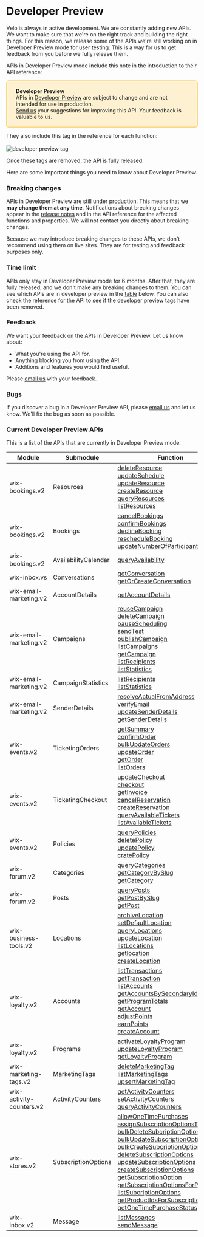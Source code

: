 


# Developer Preview


Velo is always in active development. We are constantly adding new APIs. We want to make sure that we're on the right track and building the right things. For this reason, we release some of the APIs we're still working on in Developer Preview mode for user testing. This is a way for us to get feedback from you before we fully release them.

APIs in Developer Preview mode include this note in the introduction to their API reference:

<div style="background-color: #FEF1D1; padding: 18px 24px; border-radius: 6px; border: 1px solid #FDB10C; box-sizing: border-box; display: inline-block">
    <b>Developer Preview</b>
    <br/>
    <span>APIs in <a href="https://www.wix.com/velo/reference/api-overview/developer-preview">Developer Preview</a> are subject to change and are not intended for use in production.<br/><a href="mailto:velo-preview-feedback@wix.com">Send us</a> your suggestions for improving this API. Your feedback is valuable to us.</span>
</div>

They also include this tag in the reference for each function:  
</br>
![developer preview tag](https://user-images.githubusercontent.com/89579857/213133550-2b4fa3e8-e8fc-4513-a733-00abcc70925c.png)

Once these tags are removed, the API is fully released.

Here are some important things you need to know about Developer Preview.

### Breaking changes 



APIs in Developer Preview are still under production. This means that we **may change them at any time**. Notifications about breaking changes appear in the [release notes](/release-notes) and in the API reference for the affected functions and properties. We will not contact you directly about breaking changes. 


Because we may introduce breaking changes to these APIs, we don't recommend using them on live sites. They are for testing and feedback purposes only.

### Time limit 
APIs only stay in Developer Preview mode for 6 months. After that, they are fully released, and we don't make any breaking changes to them. You can see which APIs are in developer preview in the [table](#current-developer-preview-apis) below. You can also check the reference for the API to see if the developer preview tags have been removed.
### Feedback 
We want your feedback on the APIs in Developer Preview. Let us know about:

* What you're using the API for.
* Anything blocking you from using the API.
* Additions and features you would find useful.

Please [email us](mailto:velo-preview-feedback@wix.com) with your feedback.

### Bugs 
If you discover a bug in a Developer Preview API, please [email us](mailto:velo-preview-feedback@wix.com) and let us know.  We'll fix the bug as soon as possible.

### Current Developer Preview APIs 

This is a list of the APIs that are currently in Developer Preview mode.

| Module | Submodule | Function |
|---|---|---|
| wix-bookings.v2 | Resources | [deleteResource](https://www.wix.com/velo/reference/wix-bookings-v2/resources/deleteresource "anchor")<br>[updateSchedule](https://www.wix.com/velo/reference/wix-bookings-v2/resources/updateschedule "anchor")<br>[updateResource](https://www.wix.com/velo/reference/wix-bookings-v2/resources/updateresource "anchor")<br>[createResource](https://www.wix.com/velo/reference/wix-bookings-v2/resources/createresource "anchor")<br>[queryResources](https://www.wix.com/velo/reference/wix-bookings-v2/resources/queryresources "anchor")<br>[listResources](https://www.wix.com/velo/reference/wix-bookings-v2/resources/listresources "anchor") |
| wix-bookings.v2 | Bookings | [cancelBookings](https://www.wix.com/velo/reference/wix-bookings-v2/bookings/cancelbookings "anchor")<br>[confirmBookings](https://www.wix.com/velo/reference/wix-bookings-v2/bookings/confirmbookings "anchor")<br>[declineBooking](https://www.wix.com/velo/reference/wix-bookings-v2/bookings/declinebooking "anchor")<br>[rescheduleBooking](https://www.wix.com/velo/reference/wix-bookings-v2/bookings/reschedulebooking "anchor")<br>[updateNumberOfParticipants](https://www.wix.com/velo/reference/wix-bookings-v2/bookings/updatenumberofparticipants "anchor") |
| wix-bookings.v2 | AvailabilityCalendar | [queryAvailability](https://www.wix.com/velo/reference/wix-bookings-v2/availabilitycalendar/queryavailability "anchor") |
| wix-inbox.vs | Conversations | [getConversation](https://www.wix.com/velo/reference/wix-inbox-vs/conversations/getconversation "anchor")<br>[getOrCreateConversation](https://www.wix.com/velo/reference/wix-inbox-vs/conversations/getorcreateconversation "anchor") |
| wix-email-marketing.v2 | AccountDetails | [getAccountDetails](https://www.wix.com/velo/reference/wix-email-marketing-v2/accountdetails/getaccountdetails "anchor") |
| wix-email-marketing.v2 | Campaigns | [reuseCampaign](https://www.wix.com/velo/reference/wix-email-marketing-v2/campaigns/reusecampaign "anchor")<br>[deleteCampaign](https://www.wix.com/velo/reference/wix-email-marketing-v2/campaigns/deletecampaign "anchor")<br>[pauseScheduling](https://www.wix.com/velo/reference/wix-email-marketing-v2/campaigns/pausescheduling "anchor")<br>[sendTest](https://www.wix.com/velo/reference/wix-email-marketing-v2/campaigns/sendtest "anchor")<br>[publishCampaign](https://www.wix.com/velo/reference/wix-email-marketing-v2/campaigns/publishcampaign "anchor")<br>[listCampaigns](https://www.wix.com/velo/reference/wix-email-marketing-v2/campaigns/listcampaigns "anchor")<br>[getCampaign](https://www.wix.com/velo/reference/wix-email-marketing-v2/campaigns/getcampaign "anchor")<br>[listRecipients](https://www.wix.com/velo/reference/wix-email-marketing-v2/campaigns/listrecipients "anchor")<br>[listStatistics](https://www.wix.com/velo/reference/wix-email-marketing-v2/campaigns/liststatistics "anchor") |
| wix-email-marketing.v2 | CampaignStatistics | [listRecipients](https://www.wix.com/velo/reference/wix-email-marketing-v2/campaignstatistics/listrecipients "anchor")<br>[listStatistics](https://www.wix.com/velo/reference/wix-email-marketing-v2/campaignstatistics/liststatistics "anchor") |
| wix-email-marketing.v2 | SenderDetails | [resolveActualFromAddress](https://www.wix.com/velo/reference/wix-email-marketing-v2/senderdetails/resolveactualfromaddress "anchor")<br>[verifyEmail](https://www.wix.com/velo/reference/wix-email-marketing-v2/senderdetails/verifyemail "anchor")<br>[updateSenderDetails](https://www.wix.com/velo/reference/wix-email-marketing-v2/senderdetails/updatesenderdetails "anchor")<br>[getSenderDetails](https://www.wix.com/velo/reference/wix-email-marketing-v2/senderdetails/getsenderdetails "anchor") |
| wix-events.v2 | TicketingOrders | [getSummary](https://www.wix.com/velo/reference/wix-events-v2/ticketingorders/getsummary "anchor")<br>[confirmOrder](https://www.wix.com/velo/reference/wix-events-v2/ticketingorders/confirmorder "anchor")<br>[bulkUpdateOrders](https://www.wix.com/velo/reference/wix-events-v2/ticketingorders/bulkupdateorders "anchor")<br>[updateOrder](https://www.wix.com/velo/reference/wix-events-v2/ticketingorders/updateorder "anchor")<br>[getOrder](https://www.wix.com/velo/reference/wix-events-v2/ticketingorders/getorder "anchor")<br>[listOrders](https://www.wix.com/velo/reference/wix-events-v2/ticketingorders/listorders "anchor") |
| wix-events.v2 | TicketingCheckout | [updateCheckout](https://www.wix.com/velo/reference/wix-events-v2/ticketingcheckout/updatecheckout "anchor")<br>[checkout](https://www.wix.com/velo/reference/wix-events-v2/ticketingcheckout/checkout "anchor")<br>[getInvoice](https://www.wix.com/velo/reference/wix-events-v2/ticketingcheckout/getinvoice "anchor")<br>[cancelReservation](https://www.wix.com/velo/reference/wix-events-v2/ticketingcheckout/cancelreservation "anchor")<br>[createReservation](https://www.wix.com/velo/reference/wix-events-v2/ticketingcheckout/createreservation "anchor")<br>[queryAvailableTickets](https://www.wix.com/velo/reference/wix-events-v2/ticketingcheckout/queryavailabletickets "anchor")<br>[listAvailableTickets](https://www.wix.com/velo/reference/wix-events-v2/ticketingcheckout/listavailabletickets "anchor") |
| wix-events.v2 | Policies | [queryPolicies](https://www.wix.com/velo/reference/wix-events-v2/policies/querypolicies "anchor")<br>[deletePolicy](https://www.wix.com/velo/reference/wix-events-v2/policies/deletepolicy "anchor")<br>[updatePolicy](https://www.wix.com/velo/reference/wix-events-v2/policies/updatepolicy "anchor")<br>[cratePolicy](https://www.wix.com/velo/reference/wix-events-v2/policies/cratepolicy "anchor") |
| wix-forum.v2 | Categories | [queryCategories](https://www.wix.com/velo/reference/wix-forum-v2/categories/querycategories "anchor")<br>[getCategoryBySlug](https://www.wix.com/velo/reference/wix-forum-v2/categories/getcategorybyslug "anchor")<br>[getCategory](https://www.wix.com/velo/reference/wix-forum-v2/categories/getcategory "anchor") |
| wix-forum.v2 | Posts | [queryPosts](https://www.wix.com/velo/reference/wix-forum-v2/posts/queryposts "anchor")<br>[getPostBySlug](https://www.wix.com/velo/reference/wix-forum-v2/posts/getpostbyslug "anchor")<br>[getPost](https://www.wix.com/velo/reference/wix-forum-v2/posts/getpost "anchor") |
| wix-business-tools.v2 | Locations | [archiveLocation](https://www.wix.com/velo/reference/wix-business-tools-v2/locations/archivelocation "anchor")<br>[setDefaultLocation](https://www.wix.com/velo/reference/wix-business-tools-v2/locations/setdefaultlocation "anchor")<br>[queryLocations](https://www.wix.com/velo/reference/wix-business-tools-v2/locations/querylocations "anchor")<br>[updateLocation](https://www.wix.com/velo/reference/wix-business-tools-v2/locations/updatelocation "anchor")<br>[listLocations](https://www.wix.com/velo/reference/wix-business-tools-v2/locations/listlocations "anchor")<br>[getlocation](https://www.wix.com/velo/reference/wix-business-tools-v2/locations/getlocation "anchor")<br>[createLocation](https://www.wix.com/velo/reference/wix-business-tools-v2/locations/createlocation "anchor") |
| wix-loyalty.v2 | Accounts | [listTransactions](https://www.wix.com/velo/reference/wix-loyalty-v2/accounts/listtransactions "anchor")<br>[getTransaction](https://www.wix.com/velo/reference/wix-loyalty-v2/accounts/gettransaction "anchor")<br>[listAccounts](https://www.wix.com/velo/reference/wix-loyalty-v2/accounts/listaccounts "anchor")<br>[getAccountsBySecondaryId](https://www.wix.com/velo/reference/wix-loyalty-v2/accounts/getaccountsbysecondaryid "anchor")<br>[getProgramTotals](https://www.wix.com/velo/reference/wix-loyalty-v2/accounts/getprogramtotals "anchor")<br>[getAccount](https://www.wix.com/velo/reference/wix-loyalty-v2/accounts/getaccount "anchor")<br>[adjustPoints](https://www.wix.com/velo/reference/wix-loyalty-v2/accounts/adjustpoints "anchor")<br>[earnPoints](https://www.wix.com/velo/reference/wix-loyalty-v2/accounts/earnpoints "anchor")<br>[createAccount](https://www.wix.com/velo/reference/wix-loyalty-v2/accounts/createaccount "anchor") |
| wix-loyalty.v2 | Programs | [activateLoyaltyProgram](https://www.wix.com/velo/reference/wix-loyalty-v2/programs/activateloyaltyprogram "anchor")<br>[updateLoyaltyProgram](https://www.wix.com/velo/reference/wix-loyalty-v2/programs/updateloyaltyprogram "anchor")<br>[getLoyaltyProgram](https://www.wix.com/velo/reference/wix-loyalty-v2/programs/getloyaltyprogram "anchor") |
| wix-marketing-tags.v2 | MarketingTags | [deleteMarketingTag](https://www.wix.com/velo/reference/wix-marketing-tags-v2/marketingtags/deletemarketingtag "anchor")<br>[listMarketingTags](https://www.wix.com/velo/reference/wix-marketing-tags-v2/marketingtags/listmarketingtags "anchor")<br>[upsertMarketingTag](https://www.wix.com/velo/reference/wix-marketing-tags-v2/marketingtags/upsertmarketingtag "anchor") |
| wix-activity-counters.v2 | ActivityCounters | [getActivityCounters](https://www.wix.com/velo/reference/wix-activity-counters-v2/activitycounters/getactivitycounters "anchor")<br>[setActivityCounters](https://www.wix.com/velo/reference/wix-activity-counters-v2/activitycounters/setactivitycounters "anchor")<br>[queryActivityCounters](https://www.wix.com/velo/reference/wix-activity-counters-v2/activitycounters/queryactivitycounters "anchor") |
| wix-stores.v2 | SubscriptionOptions | [allowOneTimePurchases](https://www.wix.com/velo/reference/wix-stores-v2/subscriptionoptions/allowonetimepurchases "anchor")<br>[assignSubscriptionOptionsToProduct](https://www.wix.com/velo/reference/wix-stores-v2/subscriptionoptions/assignsubscriptionoptionstoproduct "anchor")<br>[bulkDeleteSubcriptionOptions](https://www.wix.com/velo/reference/wix-stores-v2/subscriptionoptions/bulkdeletesubcriptionoptions "anchor")<br>[bulkUpdateSubscriptionOptions](https://www.wix.com/velo/reference/wix-stores-v2/subscriptionoptions/bulkupdatesubscriptionoptions "anchor")<br>[bulkCreateSubcriptionOptions](https://www.wix.com/velo/reference/wix-stores-v2/subscriptionoptions/bulkcreatesubcriptionoptions "anchor")<br>[deleteSubscriptionOptions](https://www.wix.com/velo/reference/wix-stores-v2/subscriptionoptions/deletesubscriptionoptions "anchor")<br>[updateSubscriptionOptions](https://www.wix.com/velo/reference/wix-stores-v2/subscriptionoptions/updatesubscriptionoptions "anchor")<br>[createSubscriptionOptions](https://www.wix.com/velo/reference/wix-stores-v2/subscriptionoptions/createsubscriptionoptions "anchor")<br>[getSubscriptionOption](https://www.wix.com/velo/reference/wix-stores-v2/subscriptionoptions/getsubscriptionoption "anchor")<br>[getSubscriptionOptionsForProduct](https://www.wix.com/velo/reference/wix-stores-v2/subscriptionoptions/getsubscriptionoptionsforproduct "anchor")<br>[listSubcriptionOptions](https://www.wix.com/velo/reference/wix-stores-v2/subscriptionoptions/listsubcriptionoptions "anchor")<br>[getProductIdsForSubscriptionOption](https://www.wix.com/velo/reference/wix-stores-v2/subscriptionoptions/getproductidsforsubscriptionoption "anchor")<br>[getOneTimePurchaseStatus](https://www.wix.com/velo/reference/wix-stores-v2/subscriptionoptions/getonetimepurchasestatus "anchor") |
| wix-inbox.v2 | Message | [listMessages](https://www.wix.com/velo/reference/wix-inbox-v2/message/listmessages "anchor")<br>[sendMessage](https://www.wix.com/velo/reference/wix-inbox-v2/message/sendmessage "anchor") |




 